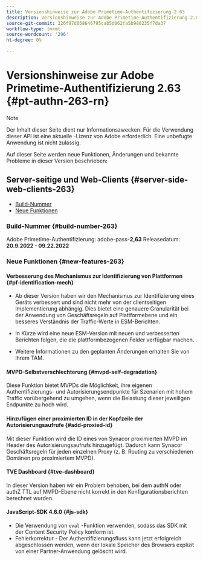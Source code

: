 ```yaml
---
title: Versionshinweise zur Adobe Primetime-Authentifizierung 2.63
description: Versionshinweise zur Adobe Primetime-Authentifizierung 2.63
source-git-commit: 326f97d058646795cab5d062fa5b980235f7da37
workflow-type: tm+mt
source-wordcount: '296'
ht-degree: 0%

---
```



# Versionshinweise zur Adobe Primetime-Authentifizierung 2.63 {#pt-authn-263-rn}

>[!NOTE]
>
>Der Inhalt dieser Seite dient nur Informationszwecken. Für die Verwendung dieser API ist eine aktuelle -Lizenz von Adobe erforderlich. Eine unbefugte Anwendung ist nicht zulässig.

Auf dieser Seite werden neue Funktionen, Änderungen und bekannte Probleme in dieser Version beschrieben:

## Server-seitige und Web-Clients {#server-side-web-clients-263}

* [Build-Nummer](#build-number)
* [Neue Funktionen](#new-features)

### Build-Nummer {#build-number-263}

Adobe Primetime-Authentifizierung: adobe-pass-**2,63**
Releasedatum: **20.9.2022 - 09.22.2022**

### Neue Funktionen {#new-features-263}

#### Verbesserung des Mechanismus zur Identifizierung von Plattformen {#pf-identification-mech}

* Ab dieser Version haben wir den Mechanismus zur Identifizierung eines Geräts verbessert und sind nicht mehr von der clientseitigen Implementierung abhängig. Dies bietet eine genauere Granularität bei der Anwendung von Geschäftsregeln auf Plattformebene und ein besseres Verständnis der Traffic-Werte in ESM-Berichten.

* In Kürze wird eine neue ESM-Version mit neuen und verbesserten Berichten folgen, die die plattformbezogenen Felder verfügbar machen.

* Weitere Informationen zu den geplanten Änderungen erhalten Sie von Ihrem TAM.

#### MVPD-Selbstverschlechterung {#mvpd-self-degradation}

Diese Funktion bietet MVPDs die Möglichkeit, ihre eigenen Authentifizierungs- und Autorisierungsendpunkte für Szenarien mit hohem Traffic vorübergehend zu umgehen, wenn die Belastung dieser jeweiligen Endpunkte zu hoch wird.


#### Hinzufügen einer proximierten ID in der Kopfzeile der Autorisierungsaufrufe {#add-proxied-id}

Mit dieser Funktion wird die ID eines von Synacor proximierten MVPD im Header des Autorisierungsaufrufs hinzugefügt. Dadurch kann Synacor Geschäftsregeln für jeden einzelnen Proxy (z. B. Routing zu verschiedenen Domänen pro proximiertem MVPD).


#### TVE Dashboard {#tve-dashboard}

In dieser Version haben wir ein Problem behoben, bei dem authN oder authZ TTL auf MVPD-Ebene nicht korrekt in den Konfigurationsberichten berechnet wurden.


#### JavaScript-SDK 4.6.0 {#js-sdk}

* Die Verwendung von `eval` -Funktion verwenden, sodass das SDK mit der Content Security Policy konform ist.
* Fehlerkorrektur - Der Authentifizierungsfluss kann jetzt erfolgreich abgeschlossen werden, wenn der lokale Speicher des Browsers explizit von einer Partner-Anwendung gelöscht wird.



